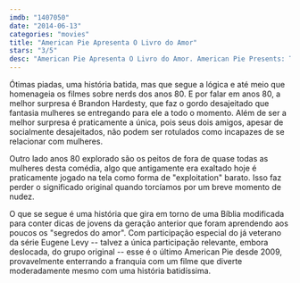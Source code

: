 ```yaml
---
imdb: "1407050"
date: "2014-06-13"
categories: "movies"
title: "American Pie Apresenta O Livro do Amor"
stars: "3/5"
desc: "American Pie Apresenta O Livro do Amor. American Pie Presents: The Book of Love (USA, 2009). Dirigido por John Putch. Escrito por David H. Steinberg, Adam Herz. Com Eugene Levy, Bug Hall, Kevin M. Horton, Brandon Hardesty, Beth Behrs, Melanie Papalia, Jennifer Holland, John Patrick Jordan, Louisa Lytton."
---
```

Ótimas piadas, uma história batida, mas que segue a lógica e até meio que homenageia os filmes sobre nerds dos anos 80. E por falar em anos 80, a melhor surpresa é Brandon Hardesty, que faz o gordo desajeitado que fantasia mulheres se entregando para ele a todo o momento. Além de ser a melhor surpresa é praticamente a única, pois seus dois amigos, apesar de socialmente desajeitados, não podem ser rotulados como incapazes de se relacionar com mulheres.

Outro lado anos 80 explorado são os peitos de fora de quase todas as mulheres desta comédia, algo que antigamente era exaltado hoje é praticamente jogado na tela como forma de "exploitation" barato. Isso faz perder o significado original quando torcíamos por um breve momento de nudez.

O que se segue é uma história que gira em torno de uma Bíblia modificada para conter dicas de jovens da geração anterior que foram aprendendo aos poucos os "segredos do amor". Com participação especial do já veterano da série Eugene Levy -- talvez a única participação relevante, embora deslocada, do grupo original -- esse é o último American Pie desde 2009, provavelmente enterrando a franquia com um filme que diverte moderadamente mesmo com uma história batidíssima.
